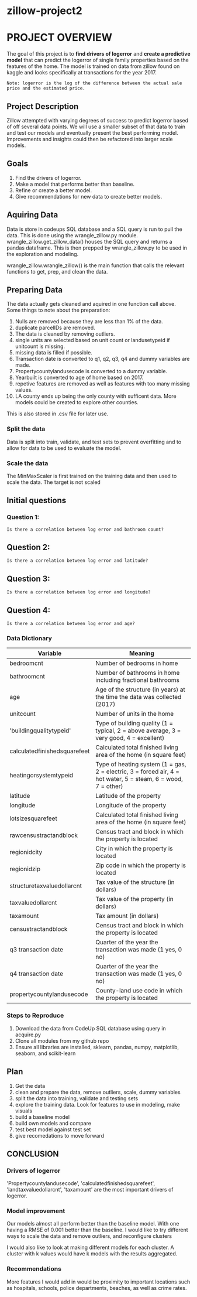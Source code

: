 # zillow-project2

# PROJECT OVERVIEW

The goal of this project is to **find drivers of logerror** and **create a predictive model** that can predict the logerror of single family properties based on the features of the home. The model is trained on data from zillow found on kaggle and looks specifically at transactions for the year 2017.

    Note: logerror is the log of the difference between the actual sale price and the estimated price.

## Project Description

Zillow attempted with varying degrees of success to predict logerror based of off several data points. We will use a smaller subset of that data to train and test our models and eventually present the best performing model. Improvements and insights could then be refactored into larger scale models.

## Goals

1. Find the drivers of logerror. 
2. Make a model that performs better than baseline. 
3. Refine or create a better model. 
4. Give recommendations for new data to create better models.

## Aquiring Data

Data is store in codeups SQL database and a SQL query is run to pull the data. This is done using the wrangle_zillow.py module. wrangle_zillow.get_zillow_data() houses the SQL query and returns a pandas dataframe. This is then prepped by wrangle_zillow.py to be used in the exploration and modeling.

wrangle_zillow.wrangle_zillow() is the main function that calls the relevant functions to get, prep, and clean the data.

## Preparing Data

The data actually gets cleaned and aquired in one function call above. Some things to note about the preparation:
1. Nulls are removed because they are less than 1% of the data.
2. duplicate parcelIDs are removed.
3. The data is cleaned by removing outliers.
4. single units are selected based on unit count or landusetypeid if unitcount is missing.
5. missing data is filled if possible.
6. Transaction date is converted to q1, q2, q3, q4 and dummy variables are made.
7. Propertycountylandusecode is converted to a dummy variable.
8. Yearbuilt is converted to age of home based on 2017.
9. repetive features are removed as well as features with too many missing values.
10. LA county ends up being the only county with sufficent data. More models could be created to explore other counties.

This is also stored in .csv file for later use.

### Split the data

Data is split into train, validate, and test sets to prevent overfitting and to allow for data to be used to evaluate the model.

### Scale the data
The MinMaxScaler is first trained on the training data and then used to scale the data. The target is not scaled

## Initial questions
### Question 1:
    
    Is there a correlation between log error and bathroom count?

## Question 2:
    
    Is there a correlation between log error and latitude?

## Question 3:

    Is there a correlation between log error and longitude?

## Question 4:

    Is there a correlation between log error and age?

### Data Dictionary

| Variable                   | Meaning                                                                  
| -----------                | -----------                                                                        
| bedroomcnt                 | Number of bedrooms in home                                                
| bathroomcnt                | Number of bathrooms in home including fractional bathrooms                    
| age                        | Age of the structure (in years) at the time the data was collected (2017) 
| unitcount                  | Number of units in the home
|'buildingqualitytypeid'     | Type of building quality (1 = typical, 2 = above average, 3 = very good, 4 = excellent)
|calculatedfinishedsquarefeet| Calculated total finished living area of the home (in square feet)
|heatingorsystemtypeid       | Type of heating system (1 = gas, 2 = electric, 3 = forced air, 4 = hot water, 5 = steam, 6 = wood, 7 = other)
|latitude                    | Latitude of the property
|longitude                   | Longitude of the property
|lotsizesquarefeet           | Calculated total finished living area of the home (in square feet)
|rawcensustractandblock      | Census tract and block in which the property is located
|regionidcity                | City in which the property is located
|regionidzip                 | Zip code in which the property is located
|structuretaxvaluedollarcnt  | Tax value of the structure (in dollars)
|taxvaluedollarcnt           | Tax value of the property (in dollars)
|taxamount                   | Tax amount (in dollars)
|censustractandblock         | Census tract and block in which the property is located
|q3 transaction date         | Quarter of the year the transaction was made (1 yes, 0 no)
|q4 transaction date         | Quarter of the year the transaction was made (1 yes, 0 no)
|propertycountylandusecode   | County-land use code in which the property is located




### Steps to Reproduce
1. Download the data from CodeUp SQL database using query in acquire.py
2. Clone all modules from my github repo
3. Ensure all libraries are installed, sklearn, pandas, numpy, matplotlib, seaborn, and scikit-learn

## Plan
1. Get the data
2. clean and prepare the data, remove outliers, scale, dummy variables
3. split the data into training, validate and testing sets
4. explore the training data. Look for features to use in modeling, make visuals
5. build a baseline model
6. build own models and compare
7. test best model against test set
8. give recomedations to move forward

## CONCLUSION
### Drivers of logerror
'Propertycountylandusecode', 'calculatedfinishedsquarefeet', 'landtaxvaluedollarcnt', 'taxamount' are the most important drivers of logerror.

### Model improvement
Our models almost all perform better than the baseline model. With one having a RMSE of 0.001 better than the baseline. I would like to try different ways to scale the data and remove outliers, and reconfigure clusters

I would also like to look at making different models for each cluster. A cluster with k values would have k models with the results aggregated.

### Recommendations
More features I would add in would be proximity to important locations such as hospitals, schools, police departments, beaches, as well as crime rates.